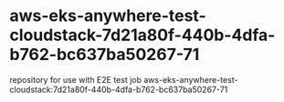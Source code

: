 # aws-eks-anywhere-test-cloudstack-7d21a80f-440b-4dfa-b762-bc637ba50267-71
repository for use with E2E test job aws-eks-anywhere-test-cloudstack:7d21a80f-440b-4dfa-b762-bc637ba50267-71
